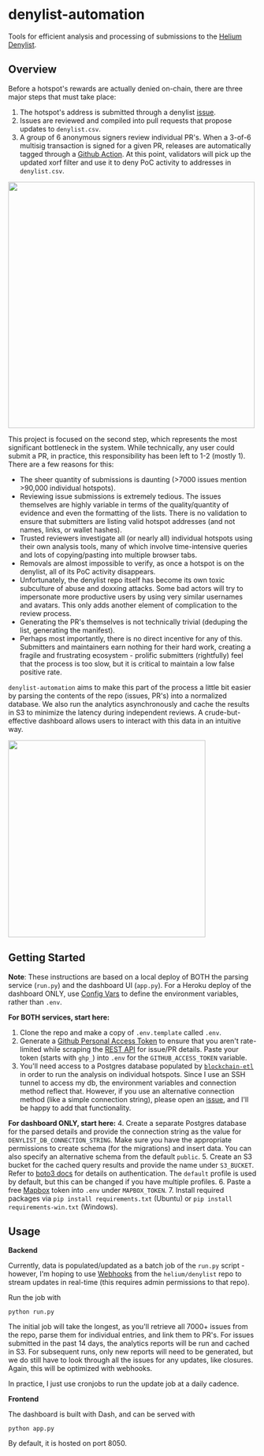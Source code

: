 # denylist-automation

Tools for efficient analysis and processing of submissions to the [Helium Denylist](https://github.com/helium/denylist).

## Overview

Before a hotspot's rewards are actually denied on-chain, there are three major steps that must take place: 

1. The hotspot's address is submitted through a denylist [issue](https://github.com/denylist/issues).
2. Issues are reviewed and compiled into pull requests that propose updates to `denylist.csv`. 
3. A group of 6 anonymous signers review individual PR's. When a 3-of-6 multisig transaction is signed for a given PR, releases are automatically tagged through a [Github Action](https://github.com/helium/denylist/actions). At this point, validators will pick up the updated xorf filter and use it to deny PoC activity to addresses in `denylist.csv`.

<img height="500" src="assets/denylist-flowchart.png"/>

This project is focused on the second step, which represents the most significant bottleneck in the system. While technically, any user could submit a PR, in practice, this responsibility has been left to 1-2 (mostly 1). There are a few reasons for this:

- The sheer quantity of submissions is daunting (>7000 issues mention >90,000 individual hotspots).
- Reviewing issue submissions is extremely tedious. The issues themselves are highly variable in terms of the quality/quantity of evidence and even the formatting of the lists. There is no validation to ensure that submitters are listing valid hotspot addresses (and not names, links, or wallet hashes). 
- Trusted reviewers investigate all (or nearly all) individual hotspots using their own analysis tools, many of which involve time-intensive queries and lots of copying/pasting into multiple browser tabs. 
- Removals are almost impossible to verify, as once a hotspot is on the denylist, all of its PoC activity disappears. 
- Unfortunately, the denylist repo itself has become its own toxic subculture of abuse and doxxing attacks. Some bad actors will try to impersonate more productive users by using very similar usernames and avatars. This only adds another element of complication to the review process.
- Generating the PR's themselves is not technically trivial (deduping the list, generating the manifest).
- Perhaps most importantly, there is no direct incentive for any of this. Submitters and maintainers earn nothing for their hard work, creating a fragile and frustrating ecosystem - prolific submitters (rightfully) feel that the process is too slow, but it is critical to maintain a low false positive rate.

`denylist-automation` aims to make this part of the process a little bit easier by parsing the contents of the repo (issues, PR's) into a normalized database. We also run the analytics asynchronously and cache the results in S3 to minimize the latency during independent reviews. A crude-but-effective dashboard allows users to interact with this data in an intuitive way. 

<img height="400" src="assets/system-overview.png"/>

## Getting Started

**Note**: These instructions are based on a local deploy of BOTH the parsing service (`run.py`) and the dashboard UI (`app.py`). For a Heroku deploy of the dashboard ONLY, use [Config Vars](https://devcenter.heroku.com/articles/config-vars) to define the environment variables, rather than `.env`. 

**For BOTH services, start here:**
1. Clone the repo and make a copy of `.env.template` called `.env`.
2. Generate a [Github Personal Access Token](https://docs.github.com/en/authentication/keeping-your-account-and-data-secure/creating-a-personal-access-token) to ensure that you aren't rate-limited while scraping the [REST API](https://docs.github.com/en/rest) for issue/PR details. Paste your token (starts with `ghp_`) into `.env` for the `GITHUB_ACCESS_TOKEN` variable. 
3. You'll need access to a Postgres database populated by [`blockchain-etl`](https://github.com/helium/blockchain-etl) in order to run the analysis on individual hotspots. Since I use an SSH tunnel to access my db, the environment variables and connection method reflect that. However, if you use an alternative connection method (like a simple connection string), please open an [issue](https://github.com/evandiewald/denylist-automation/issues), and I'll be happy to add that functionality.

**For dashboard ONLY, start here:**
4. Create a separate Postgres database for the parsed details and provide the connection string as the value for `DENYLIST_DB_CONNECTION_STRING`. Make sure you have the appropriate permissions to create schema (for the migrations) and insert data. You can also specify an alternative schema from the default `public`.
5. Create an S3 bucket for the cached query results and provide the name under `S3_BUCKET`. Refer to [boto3 docs](https://boto3.amazonaws.com/v1/documentation/api/latest/guide/credentials.html) for details on authentication. The `default` profile is used by default, but this can be changed if you have multiple profiles. 
6. Paste a free [Mapbox](https://www.mapbox.com/) token into `.env` under `MAPBOX_TOKEN`.
7. Install required packages via `pip install requirements.txt` (Ubuntu) or `pip install requirements-win.txt` (Windows). 

## Usage

**Backend**

Currently, data is populated/updated as a batch job of the `run.py` script - however, I'm hoping to use [Webhooks](https://docs.github.com/en/developers/webhooks-and-events/webhooks/webhook-events-and-payloads) from the `helium/denylist` repo to stream updates in real-time (this requires admin permissions to that repo).

Run the job with 

`python run.py`

The initial job will take the longest, as you'll retrieve all 7000+ issues from the repo, parse them for individual entries, and link them to PR's. For issues submitted in the past 14 days, the analytics reports will be run and cached in S3. For subsequent runs, only new reports will need to be generated, but we do still have to look through all the issues for any updates, like closures. Again, this will be optimized with webhooks.

In practice, I just use cronjobs to run the update job at a daily cadence. 

**Frontend**

The dashboard is built with Dash, and can be served with

`python app.py`

By default, it is hosted on port 8050.

